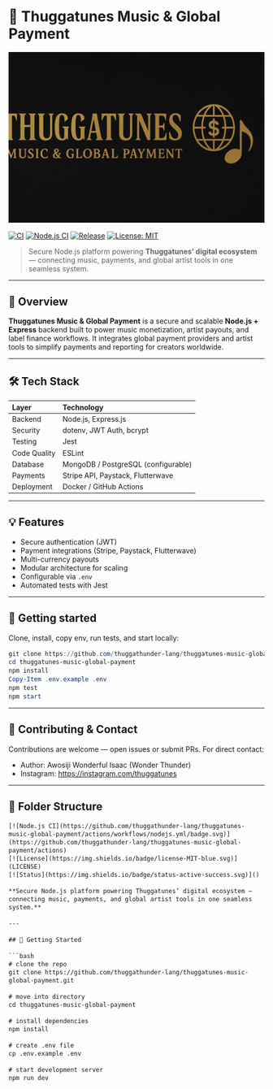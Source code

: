 # 🎵 Thuggatunes Music & Global Payment

![Thuggatunes Banner](https://raw.githubusercontent.com/thuggathunder-lang/thuggatunes-music-global-payment/main/banner.png)

[![CI](https://github.com/thuggathunder-lang/thuggatunes-music-global-payment/actions/workflows/ci.yml/badge.svg)](https://github.com/thuggathunder-lang/thuggatunes-music-global-payment/actions)
[![Node.js CI](https://github.com/thuggathunder-lang/thuggatunes-music-global-payment/actions/workflows/nodejs.yml/badge.svg)](https://github.com/thuggathunder-lang/thuggatunes-music-global-payment/actions)
[![Release](https://github.com/thuggathunder-lang/thuggatunes-music-global-payment/actions/workflows/release.yml/badge.svg)](https://github.com/thuggathunder-lang/thuggatunes-music-global-payment/actions)
[![License: MIT](https://img.shields.io/badge/license-MIT-blue.svg)](LICENSE)

> Secure Node.js platform powering **Thuggatunes’ digital ecosystem** — connecting music, payments, and global artist tools in one seamless system.

---

## 🚀 Overview

**Thuggatunes Music & Global Payment** is a secure and scalable **Node.js + Express** backend built to power music monetization, artist payouts, and label finance workflows. It integrates global payment providers and artist tools to simplify payments and reporting for creators worldwide.

---

## 🛠️ Tech Stack

| Layer | Technology |
|:------|:------------|
| Backend | Node.js, Express.js |
| Security | dotenv, JWT Auth, bcrypt |
| Testing | Jest |
| Code Quality | ESLint |
| Database | MongoDB / PostgreSQL (configurable) |
| Payments | Stripe API, Paystack, Flutterwave |
| Deployment | Docker / GitHub Actions |

---

## 💡 Features

- Secure authentication (JWT)
- Payment integrations (Stripe, Paystack, Flutterwave)
- Multi-currency payouts
- Modular architecture for scaling
- Configurable via `.env`
- Automated tests with Jest

---

## 🧭 Getting started

Clone, install, copy env, run tests, and start locally:

```powershell
git clone https://github.com/thuggathunder-lang/thuggatunes-music-global-payment.git
cd thuggatunes-music-global-payment
npm install
Copy-Item .env.example .env
npm test
npm start
```

---

## 💬 Contributing & Contact

Contributions are welcome — open issues or submit PRs. For direct contact:

- Author: Awosiji Wonderful Isaac (Wonder Thunder)
- Instagram: https://instagram.com/thuggatunes

---

## 🧩 Folder Structure

```# 🎵 Thuggatunes Music Global Payment  
[![Node.js CI](https://github.com/thuggathunder-lang/thuggatunes-music-global-payment/actions/workflows/nodejs.yml/badge.svg)](https://github.com/thuggathunder-lang/thuggatunes-music-global-payment/actions)  
[![License](https://img.shields.io/badge/license-MIT-blue.svg)](LICENSE)  
[![Status](https://img.shields.io/badge/status-active-success.svg)]()

**Secure Node.js platform powering Thuggatunes’ digital ecosystem — connecting music, payments, and global artist tools in one seamless system.**

---

## 🚀 Getting Started

```bash
# clone the repo
git clone https://github.com/thuggathunder-lang/thuggatunes-music-global-payment.git

# move into directory
cd thuggatunes-music-global-payment

# install dependencies
npm install

# create .env file
cp .env.example .env

# start development server
npm run dev
